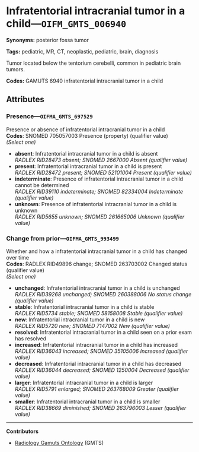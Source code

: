 # Infratentorial intracranial tumor in a child—`OIFM_GMTS_006940`

**Synonyms:** posterior fossa tumor

**Tags:** pediatric, MR, CT, neoplastic, pediatric, brain, diagnosis

Tumor located below the tentorium cerebelli, common in pediatric brain tumors.

**Codes:** GAMUTS 6940 infratentorial intracranial tumor in a child

## Attributes

### Presence—`OIFMA_GMTS_697529`

Presence or absence of infratentorial intracranial tumor in a child  
**Codes**: SNOMED 705057003 Presence (property) (qualifier value)  
*(Select one)*

- **absent**: Infratentorial intracranial tumor in a child is absent  
_RADLEX RID28473 absent; SNOMED 2667000 Absent (qualifier value)_
- **present**: Infratentorial intracranial tumor in a child is present  
_RADLEX RID28472 present; SNOMED 52101004 Present (qualifier value)_
- **indeterminate**: Presence of infratentorial intracranial tumor in a child cannot be determined  
_RADLEX RID39110 indeterminate; SNOMED 82334004 Indeterminate (qualifier value)_
- **unknown**: Presence of infratentorial intracranial tumor in a child is unknown  
_RADLEX RID5655 unknown; SNOMED 261665006 Unknown (qualifier value)_

### Change from prior—`OIFMA_GMTS_993499`

Whether and how a infratentorial intracranial tumor in a child has changed over time  
**Codes**: RADLEX RID49896 change; SNOMED 263703002 Changed status (qualifier value)  
*(Select one)*

- **unchanged**: Infratentorial intracranial tumor in a child is unchanged  
_RADLEX RID39268 unchanged; SNOMED 260388006 No status change (qualifier value)_
- **stable**: Infratentorial intracranial tumor in a child is stable  
_RADLEX RID5734 stable; SNOMED 58158008 Stable (qualifier value)_
- **new**: Infratentorial intracranial tumor in a child is new  
_RADLEX RID5720 new; SNOMED 7147002 New (qualifier value)_
- **resolved**: Infratentorial intracranial tumor in a child seen on a prior exam has resolved  
- **increased**: Infratentorial intracranial tumor in a child has increased  
_RADLEX RID36043 increased; SNOMED 35105006 Increased (qualifier value)_
- **decreased**: Infratentorial intracranial tumor in a child has decreased  
_RADLEX RID36044 decreased; SNOMED 1250004 Decreased (qualifier value)_
- **larger**: Infratentorial intracranial tumor in a child is larger  
_RADLEX RID5791 enlarged; SNOMED 263768009 Greater (qualifier value)_
- **smaller**: Infratentorial intracranial tumor in a child is smaller  
_RADLEX RID38669 diminished; SNOMED 263796003 Lesser (qualifier value)_

---

**Contributors**

- [Radiology Gamuts Ontology](https://gamuts.net/) (GMTS)